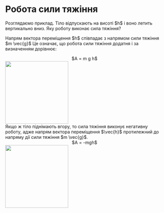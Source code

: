 # Робота сили тяжiння

<div class="space">Розглядаємо приклад. Тiло вiдпускають на висотi $h$ i воно летить вертикально вниз. Яку роботу виконає сила тяжiння?<div class="space">

<div class="space"><p class="p3">Напрям вектора перемiщення $h$ спiвпадає з напрямом сили тяжiння $m \vec{g}$ Це означає, що робота сили тяжiння додатня i за визначенням дорiвнює:</p></div>

<div class="space" align="center">$A = m g h$</div>

<div class="space"><img class="image" width="200"  src="https://rawgit.com/chudaol/ed-era-book-physics/master/images/chapter_7/6.png"></div>

<div class="space">Якщо ж тiло пiднiмають вгору, то сила тяжiння виконує негативну роботу, адже напрям вектора перемiщення $\vec{h}$ протилежний до напряму дiї сили тяжiння $m \vec{g}$.</div>

<div class="space" align="center">$A = -mgh$</div>

<img class="image" width="200"  src="https://rawgit.com/chudaol/ed-era-book-physics/master/images/chapter_7/7.png">